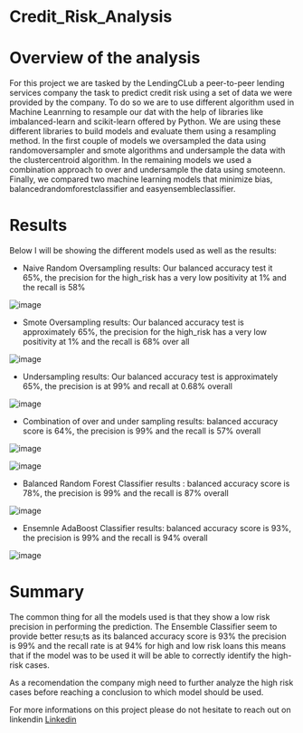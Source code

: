 # Credit_Risk_Analysis

# Overview of the analysis

For this project we are tasked by the LendingCLub a peer-to-peer lending services company the task to predict credit risk using a set of data we were provided by the company.
To do so we are to use different algorithm used in Machine Leanrning to resample our dat with the help of libraries like imbalanced-learn and scikit-learn offered by Python.
We are using these different libraries to build models and evaluate them using a resampling method. In the first couple of models we oversampled the data using randomoversampler and smote algorithms and undersample the data with the clustercentroid algorithm. In the remaining models we used a combination approach to over and undersample the data using smoteenn. Finally, we compared two machine learning models that minimize bias, balancedrandomforestclassifier and easyensembleclassifier.

# Results

Below I will be showing the different models used as well as the results:

- Naive Random Oversampling results: Our balanced accuracy test it 65%, the precision for the high_risk has a very low positivity at 1% and the recall is 58% 


![image](https://user-images.githubusercontent.com/99924850/176739068-e763814f-d6bb-4d69-ae57-0dc9684eb990.png)

- Smote Oversampling results: Our balanced accuracy test is approximately 65%, the precision for the high_risk has a very low positivity at 1% and the recall is 68% over all

![image](https://user-images.githubusercontent.com/99924850/176739825-89e47674-a190-41d7-af7d-3a50ffc33f65.png)

- Undersampling results: Our balanced accuracy test is approximately 65%, the precision is at 99% and recall at 0.68% overall 


![image](https://user-images.githubusercontent.com/99924850/176740551-90d3ec55-0421-4481-9b34-0f6430c5611f.png)

- Combination of over and under sampling results: balanced accuracy score is 64%, the precision is 99% and the recall is 57% overall 

![image](https://user-images.githubusercontent.com/99924850/176742213-c292fb8d-07ab-429e-afae-731b9df88eba.png)



![image](https://user-images.githubusercontent.com/99924850/176742151-ae94710f-4c16-49f8-8a57-1e55f2fa1403.png)

- Balanced Random Forest Classifier results :  balanced accuracy score is 78%, the precision is 99% and the recall is 87% overall

![image](https://user-images.githubusercontent.com/99924850/176743265-56dd56ba-a66b-46fc-9ff1-61c629275f7b.png)

- Ensemnle AdaBoost Classifier results: balanced accuracy score is 93%, the precision is 99% and the recall is 94% overall

![image](https://user-images.githubusercontent.com/99924850/176745240-006fa2a7-d79a-49e1-b7fc-79fd6193db73.png)

# Summary

The common thing for all the models used is that they show a low risk precision in performing the prediction. The Ensemble Classifier seem to provide better resu;ts as its balanced accuracy score is 93% the precision is 99% and the recall rate is at 94% for high and low risk loans this means that if the model was to be used it will be able to correctly identify the high-risk cases.

As a recomendation the company migh need to further analyze the high risk cases before reaching a conclusion to which model should be used.

For more informations on this project please do not hesitate to reach out on linkendin [Linkedin](linkedin.com/in/michelle-ayinkamiye)


